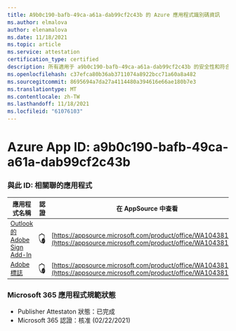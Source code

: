 ```yaml
---
title: A9b0c190-bafb-49ca-a61a-dab99cf2c43b 的 Azure 應用程式識別碼資訊
ms.author: elmalova
author: elenamalova
ms.date: 11/18/2021
ms.topic: article
ms.service: attestation
certification_type: certified
description: 所有適用于 a9b0c190-bafb-49ca-a61a-dab99cf2c43b 的安全性和符合性資訊資訊。
ms.openlocfilehash: c37efca80b36ab3711074a8922bcc71a60a8a482
ms.sourcegitcommit: 8695694a7da27a4114480a394616e66ae180b7e3
ms.translationtype: MT
ms.contentlocale: zh-TW
ms.lasthandoff: 11/18/2021
ms.locfileid: "61076103"
---
```

# <a name="azure-app-id-a9b0c190-bafb-49ca-a61a-dab99cf2c43b"></a>Azure App ID: a9b0c190-bafb-49ca-a61a-dab99cf2c43b


### <a name="apps-associated-with-this-id"></a>與此 ID: 相關聯的應用程式
| **應用程式名稱** | **認證** | **在 AppSource 中查看** |
|--------------|---------------|-----------------------|
| [Outlook 的 Adobe Sign Add-In](https://docs.microsoft.com/microsoft-365-app-certification/forward/WA104381158) | <img alt="Certified application badge" src="../media/certified-badge.png" height="25" width="25" /> | [https://appsource.microsoft.com/product/office/WA104381158](https://appsource.microsoft.com/product/office/WA104381158) |
| [Adobe 標誌](https://docs.microsoft.com/microsoft-365-app-certification/forward/WA104381233) | <img alt="Certified application badge" src="../media/certified-badge.png" height="25" width="25" /> | [https://appsource.microsoft.com/product/office/WA104381233](https://appsource.microsoft.com/product/office/WA104381233) |

### <a name="microsoft-365-app-compliance-status"></a>Microsoft 365 應用程式規範狀態
- Publisher Attestaton 狀態：已完成
- Microsoft 365 認證：核准 (02/22/2021) 
